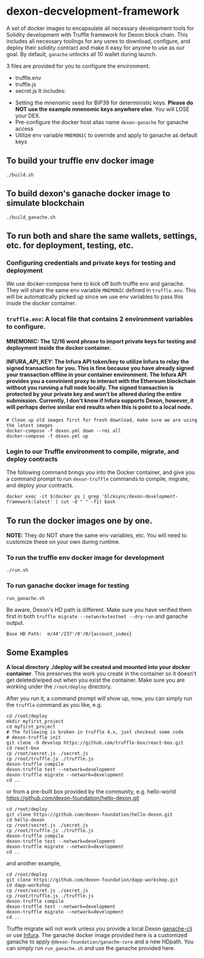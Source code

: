 # dexon-decvelopment-framework
A set of docker images to encapsulate all necessary development tools
for Solidity development with Truffle framework for Dexon block chain.
This includes all necessary toolings for any usres to download, configure,
and deploy their solidity contract and make it easy for anyone to use as our goal.
By default, `ganache` unlocks all 10 wallet during launch.

3 files are provided for you to configure the environment.
- truffle.env
- truffle.js
- secret.js
It includes:
* Setting the mnenomic seed for BIP39 for deterministic keys. **Please do NOT use the
example mnenomic keys anywhere else**. You will LOSE your DEX.
* Pre-configure the docker host alias name `dexon-ganache` for ganache access
* Utilize env variable `MNEMONIC` to override and apply to ganache as default keys

## To build your truffle env docker image
```
./build.sh
```

## To build dexon's ganache docker image to simulate blockchain
```
./build_ganache.sh
```

## To run both and share the same wallets, settings, etc. for deployment, testing, etc.

### Configuring credentials and private keys for testing and deployment

We use docker-compose here to kick off both truffle env and ganache. They will share
the same env variable `MNEMONIC` defined in `truffle.env`. This will be automatically picked
up since we use env variables to pass this inside the docker container.

### `truffle.env`: A local file that contains 2 environment variables to configure.
#### **MNEMONIC**: The 12/16 word phrase to import private keys for testing and deployment inside the docker container.
#### **INFURA_API_KEY**: The Infura API token/key to utilize Infura to relay the signed transaction for you. This is fine because you have already signed your transaction offline in your container environment. The Infura API provides you a convinient proxy to interact with the Ethereum blockchain without you running a full node locally. The signed transaction is protected by your private key and won't be altered during the entire submission. Currently, I don't know if Infura supports Dexon, however, it will perhaps derive similar end results when this is point to a local node.

```
# Clean up old images first for fresh download, make sure we are using the latest images
docker-compose -f dexon.yml down --rmi all
docker-compose -f dexon.yml up
```

### Login to our Truffle environment to compile, migrate, and deploy contracts
The following command brings you into the Docker container, and give you a command prompt
to run `dexon-truffle` commands to compile, migrate, and deploy your contracts.
```
docker exec -it $(docker ps | grep 'blcksync/dexon-development-framework:latest' | cut -d " " -f1) bash
```

## To run the docker images one by one.

**NOTE:** They do NOT share the same env variables, etc. You will need to customize these
on your own during runtime.

### To run the truffle env docker image for development
```
./run.sh
```

### To run ganache docker image for testing
```
run_ganache.sh
```

Be aware, Dexon's HD path is different. Make sure you have verified them first in both
`truffle migrate --network=testnet --dry-run` and ganache output.
```
Base HD Path:  m/44'/237'/0'/0/{account_index}
```

## Some Examples

**A local directory ./deploy will be created and mounted into your docker container**.
This preserves the work you create in the container so it doesn't get deleted/wiped out when
you exist the container. Make sure you are working under the `/root/deploy` directory.

After you run it, a command prompt will show up, now, you can simply run the `truffle` command
as you like, e.g.
```
cd /root/deploy
mkdir myfirst_project
cd myfirst_project
# The following is broken in truffle 4.x, just checkout some code
# dexon-truffle init
git clone -b develop https://github.com/truffle-box/react-box.git
cd react-box
cp /root/secret.js ./secret.js
cp /root/truffle.js ./truffle.js
dexon-truffle compile
dexon-truffle test --network=development
dexon-truffle migrate --network=development
cd ..
```

or from a pre-built box provided by the community, e.g. hello-world https://github.com/dexon-foundation/hello-dexon.git
```
cd /root/deploy
git clone https://github.com/dexon-foundation/hello-dexon.git
cd hello-dexon
cp /root/secret.js ./secret.js
cp /root/truffle.js ./truffle.js
dexon-truffle compile
dexon-truffle test --network=development
dexon-truffle migrate --network=development
cd ..
```

and another example,
```
cd /root/deploy
git clone https://github.com/dexon-foundation/dapp-workshop.git
cd dapp-workshop
cp /root/secret.js ./secret.js
cp /root/truffle.js ./truffle.js
dexon-truffle compile
dexon-truffle test --network=development
dexon-truffle migrate --network=development
cd ..
```

Truffle migrate will not work unless you provide a local Dexon [ganache-cli](https://github.com/dexon-foundation/ganache-cli.git)
or use [Infura](https://truffleframework.com/tutorials/using-infura-custom-provider). The ganache docker image provided here is a
customized ganache to apply `@dexon-foundation/ganache-core` and a new HDpath.
You can simply run `run_ganache.sh` and use the ganache provided here.
